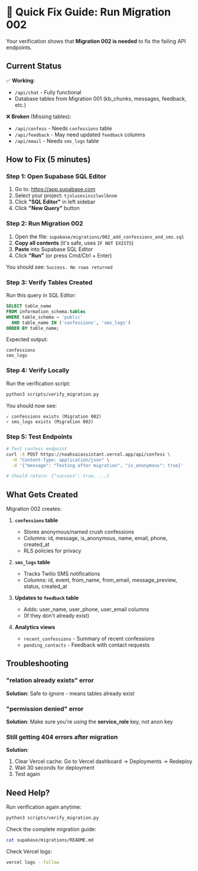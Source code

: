# 🚀 Quick Fix Guide: Run Migration 002

Your verification shows that **Migration 002 is needed** to fix the failing API endpoints.

## Current Status

✅ **Working**:
- `/api/chat` - Fully functional
- Database tables from Migration 001 (kb_chunks, messages, feedback, etc.)

❌ **Broken** (Missing tables):
- `/api/confess` - Needs `confessions` table
- `/api/feedback` - May need updated `feedback` columns
- `/api/email` - Needs `sms_logs` table

## How to Fix (5 minutes)

### Step 1: Open Supabase SQL Editor

1. Go to: https://app.supabase.com
2. Select your project: `tjnlusesinzzlwvlbnnm`
3. Click **"SQL Editor"** in left sidebar
4. Click **"New Query"** button

### Step 2: Run Migration 002

1. Open the file: `supabase/migrations/002_add_confessions_and_sms.sql`
2. **Copy all contents** (it's safe, uses `IF NOT EXISTS`)
3. **Paste** into Supabase SQL Editor
4. Click **"Run"** (or press Cmd/Ctrl + Enter)

You should see: `Success. No rows returned`

### Step 3: Verify Tables Created

Run this query in SQL Editor:

```sql
SELECT table_name 
FROM information_schema.tables 
WHERE table_schema = 'public' 
  AND table_name IN ('confessions', 'sms_logs')
ORDER BY table_name;
```

Expected output:
```
confessions
sms_logs
```

### Step 4: Verify Locally

Run the verification script:

```bash
python3 scripts/verify_migration.py
```

You should now see:
```
✓ confessions exists (Migration 002)
✓ sms_logs exists (Migration 002)
```

### Step 5: Test Endpoints

```bash
# Test confess endpoint
curl -X POST https://noahsaiassistant.vercel.app/api/confess \
  -H "Content-Type: application/json" \
  -d '{"message": "Testing after migration", "is_anonymous": true}'

# Should return: {"success": true, ...}
```

## What Gets Created

Migration 002 creates:

1. **`confessions` table**
   - Stores anonymous/named crush confessions
   - Columns: id, message, is_anonymous, name, email, phone, created_at
   - RLS policies for privacy

2. **`sms_logs` table**
   - Tracks Twilio SMS notifications
   - Columns: id, event, from_name, from_email, message_preview, status, created_at

3. **Updates to `feedback` table**
   - Adds: user_name, user_phone, user_email columns
   - (If they don't already exist)

4. **Analytics views**
   - `recent_confessions` - Summary of recent confessions
   - `pending_contacts` - Feedback with contact requests

## Troubleshooting

### "relation already exists" error
**Solution**: Safe to ignore - means tables already exist

### "permission denied" error
**Solution**: Make sure you're using the **service_role** key, not anon key

### Still getting 404 errors after migration
**Solution**: 
1. Clear Vercel cache: Go to Vercel dashboard → Deployments → Redeploy
2. Wait 30 seconds for deployment
3. Test again

## Need Help?

Run verification again anytime:
```bash
python3 scripts/verify_migration.py
```

Check the complete migration guide:
```bash
cat supabase/migrations/README.md
```

Check Vercel logs:
```bash
vercel logs --follow
```
